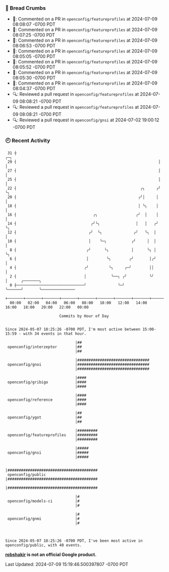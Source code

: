 ### 🍞 Bread Crumbs

 * 💬: Commented on a PR in  `openconfig/featureprofiles` at 2024-07-09 08:08:07 -0700 PDT
 * 💬: Commented on a PR in  `openconfig/featureprofiles` at 2024-07-09 08:07:25 -0700 PDT
 * 💬: Commented on a PR in  `openconfig/featureprofiles` at 2024-07-09 08:06:53 -0700 PDT
 * 💬: Commented on a PR in  `openconfig/featureprofiles` at 2024-07-09 08:05:05 -0700 PDT
 * 💬: Commented on a PR in  `openconfig/featureprofiles` at 2024-07-09 08:05:52 -0700 PDT
 * 💬: Commented on a PR in  `openconfig/featureprofiles` at 2024-07-09 08:05:30 -0700 PDT
 * 💬: Commented on a PR in  `openconfig/featureprofiles` at 2024-07-09 08:04:37 -0700 PDT
 * 🔍: Reviewed a pull request in  `openconfig/featureprofiles` at 2024-07-09 08:08:21 -0700 PDT
 * 🔍: Reviewed a pull request in  `openconfig/featureprofiles` at 2024-07-09 08:08:21 -0700 PDT
 * 🔍: Reviewed a pull request in  `openconfig/gnsi` at 2024-07-02 19:00:12 -0700 PDT

### 🕘 Recent Activity
```
 31 ┼                                                               ╭─╮
 29 ┤                                                               │ │
 27 ┤                                                               │ │
 25 ┤                                                               │ │
 22 ┤                                                       ╭╮     ╭╯ ╰╮
 20 ┤                                                      ╭╯│     │   │
 18 ┤                                                      │ ╰╮    │   │
 16 ┤                                  ╭╮                 ╭╯  │    │   │
 14 ┤                                 ╭╯╰╮                │   │   ╭╯   ╰╮
 12 ┤                                ╭╯  ╰╮              ╭╯   ╰╮  │     │
 10 ┤                                │    ╰─╮           ╭╯     │  │     │
  8 ┤                               ╭╯      ╰╮          │      ╰╮ │     ╰╮
  6 ┤                               │        ╰╮        ╭╯       │╭╯      │
  4 ┤                              ╭╯         ╰╮     ╭─╯        ││       │
  2 ┤                              │           ╰──╮ ╭╯          ╰╯       │      ╭───────╮
  0 ┼──────────────────────────────╯              ╰─╯                    ╰──────╯       ╰───────────────
    +───────+───────+───────+───────+───────+───────+───────+───────+───────+───────+───────+───────+────
  00:00   02:00   04:00   06:00   08:00   10:00   12:00   14:00   16:00   18:00   20:00   22:00   00:00   

						Commits by Hour of Day


Since 2024-05-07 18:25:26 -0700 PDT, I'm most active between 15:00-15:59 - with 34 events in that hour.

```



```
                               |##
 openconfig/interzeptor        |##
                               |##

                               |################################
 openconfig/gnoi               |################################
                               |################################

                               |####
 openconfig/gribigo            |####
                               |####

                               |####
 openconfig/reference          |####
                               |####

                               |##
 openconfig/ygot               |##
                               |##

                               |#########
 openconfig/featureprofiles    |#########
                               |#########

                               |#####
 openconfig/gnsi               |#####
                               |#####

                               |########################################
 openconfig/public             |########################################
                               |########################################

                               |#
 openconfig/models-ci          |#
                               |#

                               |#
 openconfig/gnmi               |#
                               |#



Since 2024-05-07 18:25:26 -0700 PDT, I've been most active in openconfig/public, with 40 events.

```
**[robshakir](mailto:robjs@google.com) is not an official Google product.**  


Last Updated: 2024-07-09 15:19:46.500397807 -0700 PDT
